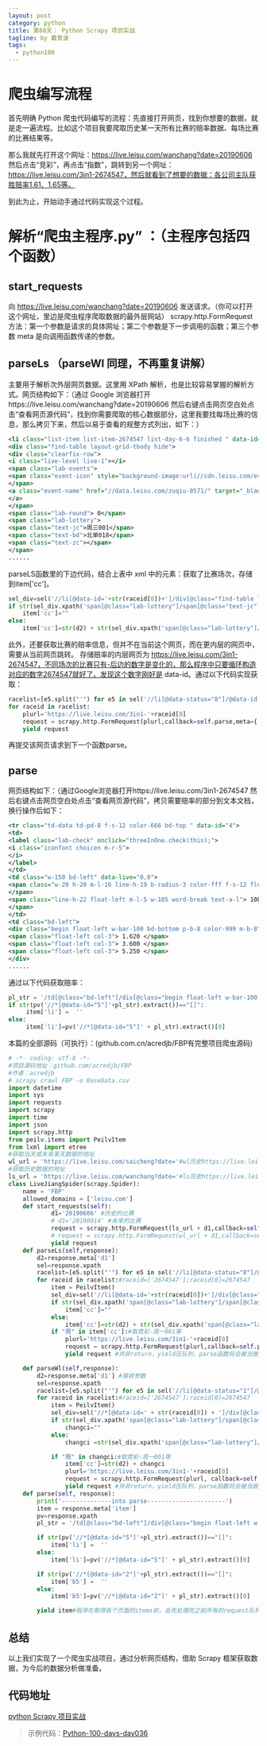 ```yaml
---
layout: post
category: python
title: 第68天： Python Scrapy 项目实战
tagline: by 戴景波
tags: 
  - python100
---
```


# 爬虫编写流程

首先明确 Python 爬虫代码编写的流程：先直接打开网页，找到你想要的数据，就是走一遍流程。比如这个项目我要爬取历史某一天所有比赛的赔率数据、每场比赛的比赛结果等。

那么我就先打开这个网址：https://live.leisu.com/wanchang?date=20190606 然后点击“竞彩”，再点击“指数”，跳转到另一个网址：https://live.leisu.com/3in1-2674547，然后就看到了想要的数据：各公司主队获胜赔率1.61、1.65等。

到此为止，开始动手通过代码实现这个过程。

<!--more-->

# 解析“爬虫主程序.py” ：（主程序包括四个函数）

## start_requests 

向 https://live.leisu.com/wanchang?date=20190606 发送请求。（你可以打开这个网址，里边是爬虫程序爬取数据的最外层网站）
scrapy.http.FormRequest 方法：第一个参数是请求的具体网址；第二个参数是下一步调用的函数；第三个参数 meta 是向调用函数传递的参数。

## parseLs （parseWl 同理，不再重复讲解）

主要用于解析次外层网页数据。这里用 XPath 解析，也是比较容易掌握的解析方式。网页结构如下：（通过 Google 浏览器打开https://live.leisu.com/wanchang?date=20190606 然后右键点击网页空白处点击“查看网页源代码”，找到你需要爬取的核心数据部分，这里我要找每场比赛的信息，那么拷贝下来，然后以易于查看的规整方式列出，如下：）

```xml
<li class="list-item list-item-2674547 list-day-6-6 finished " data-id="2674547" data-status="8" data-eventid="2906" data-status-name="finished" data-nowtime="1559760300" data-realtime="1559764089" data-eventlevels="1" data-halftime="45,15" data-lottery="周三001,北单018," data-asian-name="name-0.25" data-daxiao-name="name-2.5" data-asian="1.125,0.25,0.78,0" data-daxiao="0.99,2.5,0.91,0" data-home-icon="8863b9e186e3580aa6dec29f19155d3a.png" data-away-icon="f84be480c54f0ff871b91fab14a36b36.png" style="height:41px;">
<div class="find-table layout-grid-tbody hide">
<div class="clearfix-row">
<i class="live-level live-1"></i> 
<span class="lab-events"> 
<span class="event-icon" style="background-image:url(//cdn.leisu.com/eventlogo/245bff452fbdc34d417164e361097ae7.png?imageView2/2/w/40);">
</span> 
<a class="event-name" href="//data.leisu.com/zuqiu-8571/" target="_blank"><span class="display-i-b w-bar-100 line-h-14 v-a-m lang " data-lang="欧国联,歐國聯,UEFA  NL"> 欧国联 </span>
</a>
</span> 
<span class="lab-round"> 0</span> 
<span class="lab-lottery"> 
<span class="text-jc">周三001</span> 
<span class="text-bd">北单018</span> 
<span class="text-zc"></span>
</span> 
......

```

parseLS函数里的下边代码，结合上表中 xml 中的元素：获取了比赛场次，存储到item['cc']。

```python
sel_div=sel('//li[@data-id='+str(raceid[0])+']/div[@class="find-table layout-grid-tbody hide"]/div[@class="clearfix-row"]')
if str(sel_div.xpath('span[@class="lab-lottery"]/span[@class="text-jc"]/text()').extract()) == "[]":
    item['cc']=""
else:
    item['cc']=str(d2) + str(sel_div.xpath('span[@class="lab-lottery"]/span[@class="text-jc"]/text()').extract()[0])
```

此外，还要获取比赛的赔率信息，但并不在当前这个网页，而在更内层的网页中，需要从当前网页跳转。
存储赔率的内层网页为 https://live.leisu.com/3in1-2674547，不同场次的比赛只有-后边的数字是变化的，那么程序中只要循环构造对应的数字2674547就好了。发现这个数字刚好是 data-id。通过以下代码实现获取：

```python
racelist=[e5.split("'") for e5 in sel('//li[@data-status="8"]/@data-id').extract()]
for raceid in racelist:
    plurl='https://live.leisu.com/3in1-'+raceid[0]
    request = scrapy.http.FormRequest(plurl,callback=self.parse,meta={'item':item})
    yield request
```
再提交该网页请求到下一个函数parse。

## parse

网页结构如下：（通过Google浏览器打开https://live.leisu.com/3in1-2674547 然后右键点击网页空白处点击“查看网页源代码”，拷贝需要赔率的部分到文本文档，换行操作后如下：
```xml
<tr class="td-data td-pd-8 f-s-12 color-666 bd-top " data-id="4">
<td> 
<label class="lab-check" onclick="threeInOne.check(this);">
<i class="iconfont choicen m-r-5">
</i>
</label>
</td>
<td class="w-150 bd-left" data-live="0,0"> 
<span class="w-20 h-20 m-l-16 line-h-19 b-radius-3 color-fff f-s-12 float-left">&nbsp;
</span> 
<span class="line-h-22 float-left m-l-5 w-105 word-break text-a-l"> 10BET 
</span>
</td>
<td class="bd-left">
<div class="begin float-left w-bar-100 bd-bottom p-b-8 color-999 m-b-8">
<span class="float-left col-3"> 1.620 </span>
<span class="float-left col-3"> 3.600 </span> 
<span class="float-left col-3"> 5.250 </span>
</div>
......

```
通过以下代码获取赔率：
```python
pl_str = '/td[@class="bd-left"]/div[@class="begin float-left w-bar-100 bd-bottom p-b-8 color-999 m-b-8"]/span[@class="float-left col-3"]/text()'
if str(pv('//*[@data-id="5"]'+pl_str).extract())=="[]":
     item['li'] =  ''
else:
     item['li']=pv('//*[@data-id="5"]' + pl_str).extract()[0]

```

本篇的全部源码（可执行）：(github.com.cn/acredjb/FBP有完整项目爬虫源码)

```python
# -*- coding: utf-8 -*-
#项目源码地址：github.com/acredjb/FBP
#作者：acredjb
# scrapy crawl FBP -o BaseData.csv
import datetime
import sys
import requests
import scrapy
import time
import json
import scrapy.http
from peilv.items import PeilvItem
from lxml import etree
#获取当天或未来某天数据的地址
wl_url = 'https://live.leisu.com/saicheng?date='#wl历史https://live.leisu.com/saicheng?date=20190620
#获取历史数据的地址
ls_url = 'https://live.leisu.com/wanchang?date='#ls历史https://live.leisu.com/wanchang?date=20190606
class LiveJiangSpider(scrapy.Spider):
    name = 'FBP'
    allowed_domains = ['leisu.com']
    def start_requests(self):
            d1='20190606' #历史的比赛
            # d1='20190914' #未来的比赛
            request = scrapy.http.FormRequest(ls_url + d1,callback=self.parseLs, meta={'d1': d1}) #历史的比赛
            # request = scrapy.http.FormRequest(wl_url + d1,callback=self.parseWl, meta={'d1': d1})#未来的比赛
            yield request
    def parseLs(self,response):
        d2=response.meta['d1']
        sel=response.xpath
        racelist=[e5.split("'") for e5 in sel('//li[@data-status="8"]/@data-id').extract()]
        for raceid in racelist:#raceid=['2674547'];raceid[0]=2674547
            item = PeilvItem()
            sel_div=sel('//li[@data-id='+str(raceid[0])+']/div[@class="find-table layout-grid-tbody hide"]/div[@class="clearfix-row"]')
            if str(sel_div.xpath('span[@class="lab-lottery"]/span[@class="text-jc"]/text()').extract()) == "[]":
                item['cc']=""
            else:
                item['cc']=str(d2) + str(sel_div.xpath('span[@class="lab-lottery"]/span[@class="text-jc"]/text()').extract()[0])
            if "周" in item['cc']:#取竞彩-周一001等
                plurl='https://live.leisu.com/3in1-'+raceid[0]
                request = scrapy.http.FormRequest(plurl,callback=self.parse,meta={'item':item})
                yield request #并非return，yield压队列，parse函数将会被当做一个生成器使用。scrapy会逐一获取parse方法中生成的结果，并没有直接执行parse，循环完成后，再执行parse

    def parseWl(self,response):
        d2=response.meta['d1'] #接收参数
        sel=response.xpath
        racelist=[e5.split("'") for e5 in sel('//li[@data-status="1"]/@data-id').extract()]
        for raceid in racelist:#raceid=['2674547'];raceid[0]=2674547
            item = PeilvItem()
            sel_div=sel('//*[@data-id=' + str(raceid[0]) + ']/div[@class="find-table layout-grid-tbody hide"]/div[@class="clearfix-row"]')
            if str(sel_div.xpath('span[@class="lab-lottery"]/span[@class="text-jc"]/text()').extract()) == "[]":
                changci=""
            else:
                changci =str(sel_div.xpath('span[@class="lab-lottery"]/span[@class="text-jc"]/text()').extract()[0])

            if "周" in changci:#取竞彩-周一001等
                item['cc']=str(d2) + changci
                plurl='https://live.leisu.com/3in1-'+raceid[0]
                request = scrapy.http.FormRequest(plurl, callback=self.parse,meta={'item':item})
                yield request #并非return，yield压队列，parse函数将会被当做一个生成器使用。scrapy会逐一获取parse方法中生成的结果，并没有直接执行parse，循环完成后，再执行parse
    def parse(self, response):
        print('--------------into parse----------------------')
        item = response.meta['item']
        pv=response.xpath
        pl_str = '/td[@class="bd-left"]/div[@class="begin float-left w-bar-100 bd-bottom p-b-8 color-999 m-b-8"]/span[@class="float-left col-3"]/text()'

        if str(pv('//*[@data-id="5"]'+pl_str).extract())=="[]":
            item['li'] =  ''
        else:
            item['li']=pv('//*[@data-id="5"]' + pl_str).extract()[0]

        if str(pv('//*[@data-id="2"]'+pl_str).extract())=="[]":
            item['b5'] =  ''
        else:
            item['b5']=pv('//*[@data-id="2"]' + pl_str).extract()[0]

        yield item#程序在取得各个页面的items前，会先处理完之前所有的request队列里的请求，然后再提取items

```

## 总结

以上我们实现了一个爬虫实战项目，通过分析网页结构，借助 Scrapy 框架获取数据，为今后的数据分析做准备。

## 代码地址

[python Scrapy 项目实战](https://github.com/JustDoPython/python-100-day/tree/master/day-036)


> 示例代码：[Python-100-days-day036](https://github.com/JustDoPython/python-100-day/tree/master/day-036)


